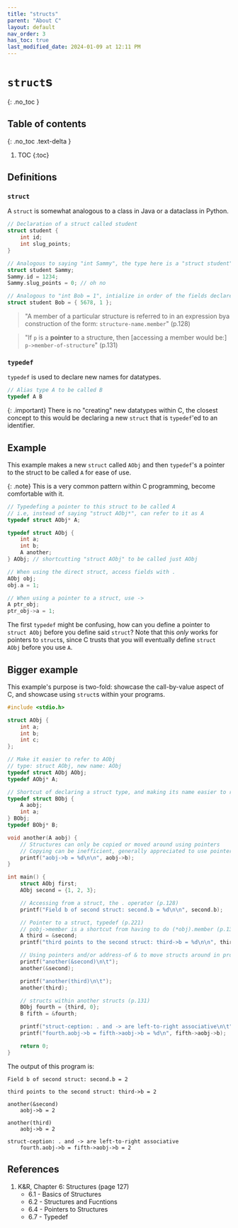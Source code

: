 ```yaml
---
title: "structs"
parent: "About C"
layout: default
nav_order: 3
has_toc: true
last_modified_date: 2024-01-09 at 12:11 PM
---
```


# `struct`s
{: .no_toc }

## Table of contents
{: .no_toc .text-delta }

1. TOC
{:toc}

## Definitions

### `struct`
A `struct` is somewhat analogous to a class in Java or a dataclass in Python.

```c
// Declaration of a struct called student
struct student {
    int id;
    int slug_points;
}

// Analogous to saying "int Sammy", the type here is a "struct student"
struct student Sammy;
Sammy.id = 1234;
Sammy.slug_points = 0; // oh no

// Analogous to "int Bob = 1", intialize in order of the fields declared in the struct definition
struct student Bob = { 5678, 1 };
```

> "A member of a particular structure is referred to in an expression bya construction of the form: `structure-name.member`" (p.128)

> "If `p` is a **pointer** to a structure, then [accessing a member would be:] `p->member-of-structure`" (p.131)

### `typedef`
`typedef` is used to declare new names for datatypes.

```c
// Alias type A to be called B
typedef A B
```

{: .important}
There is no "creating" new datatypes within C, the closest concept to this would be declaring a new `struct` that is `typedef`'ed to an identifier.

## Example

This example makes a new `struct` called `AObj` and then `typedef`'s a pointer to the struct to be called `A` for ease of use.

{: .note}
This is a very common pattern within C programming, become comfortable with it.

```c
// Typedefing a pointer to this struct to be called A
// i.e, instead of saying "struct AObj*", can refer to it as A
typedef struct AObj* A;

typedef struct AObj {
    int a;
    int b;
    A another;
} AObj; // shortcutting "struct AObj" to be called just AObj

// When using the direct struct, access fields with .
AObj obj;
obj.a = 1;

// When using a pointer to a struct, use ->
A ptr_obj;
ptr_obj->a = 1;
```

The first `typedef` might be confusing, how can you define a pointer to `struct AObj` before you define said `struct`? Note that this *only* works for pointers to `struct`s, since C trusts that you will eventually define `struct AObj` before you use `A`.

## Bigger example

This example's purpose is two-fold: showcase the call-by-value aspect of C, and showcase using `struct`s within your programs.

```c
#include <stdio.h>

struct AObj {
    int a;
    int b;
    int c;
};

// Make it easier to refer to AObj
// type: struct AObj, new name: AObj
typedef struct AObj AObj;
typedef AObj* A;

// Shortcut of declaring a struct type, and making its name easier to reference
typedef struct BObj {
    A aobj;
    int a;
} BObj;
typedef BObj* B;

void another(A aobj) {
    // Structures can only be copied or moved around using pointers
    // Copying can be inefficient, generally appreciated to use pointers
    printf("aobj->b = %d\n\n", aobj->b);
}

int main() {
    struct AObj first;
    AObj second = {1, 2, 3};

    // Accessing from a struct, the . operator (p.128)
    printf("Field b of second struct: second.b = %d\n\n", second.b);

    // Pointer to a struct, typedef (p.221)
    // pobj->member is a shortcut from having to do (*obj).member (p.131)
    A third = &second;
    printf("third points to the second struct: third->b = %d\n\n", third->b);

    // Using pointers and/or address-of & to move structs around in programs
    printf("another(&second)\n\t");
    another(&second);

    printf("another(third)\n\t");
    another(third);

    // structs within another structs (p.131)
    BObj fourth = {third, 0};
    B fifth = &fourth;

    printf("struct-ception: . and -> are left-to-right associative\n\t");
    printf("fourth.aobj->b = fifth->aobj->b = %d\n", fifth->aobj->b);

    return 0;
}
```

The output of this program is:
```
Field b of second struct: second.b = 2

third points to the second struct: third->b = 2

another(&second)
	aobj->b = 2

another(third)
	aobj->b = 2

struct-ception: . and -> are left-to-right associative
	fourth.aobj->b = fifth->aobj->b = 2
```


## References
1. K&R, Chapter 6: Structures (page 127)
    * 6.1 - Basics of Structures
    * 6.2 - Structures and Fucntions
    * 6.4 - Pointers to Structures
    * 6.7 - Typedef

